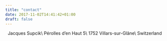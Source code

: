 ```yaml
---
title: "contact"
date: 2017-11-02T14:41:42+01:00
draft: false
---
```

<i class="fa fa-envelope" aria-hidden="true"></i>&nbsp;
Jacques Supcik\\
Pérolles d’en Haut 5\\
1752 Villars-sur-Glâne\\
Switzerland
